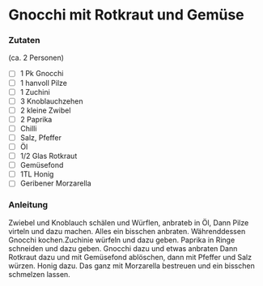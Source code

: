 # Gnocchi mit Rotkraut und Gemüse

### Zutaten
(ca. 2 Personen)

- [ ] 1 Pk Gnocchi
- [ ] 1 hanvoll Pilze
- [ ] 1 Zuchini
- [ ] 3 Knoblauchzehen
- [ ] 2 kleine Zwibel
- [ ] 2 Paprika
- [ ] Chilli
- [ ] Salz, Pfeffer
- [ ] Öl
- [ ] 1/2 Glas Rotkraut
- [ ] Gemüsefond
- [ ] 1TL Honig
- [ ] Geribener Morzarella

### Anleitung
Zwiebel und Knoblauch schälen und Würflen, anbrateb in Öl, Dann Pilze virteln und dazu machen. Alles ein bisschen anbraten. Währenddessen Gnocchi kochen.Zuchinie würfeln und dazu geben. Paprika in Ringe schneiden und dazu geben. Gnocchi dazu und etwas anbraten Dann Rotkraut dazu und mit Gemüsefond ablöschen, dann mit Pfeffer und Salz würzen. Honig dazu. Das ganz mit Morzarella bestreuen und ein bisschen schmelzen lassen.
